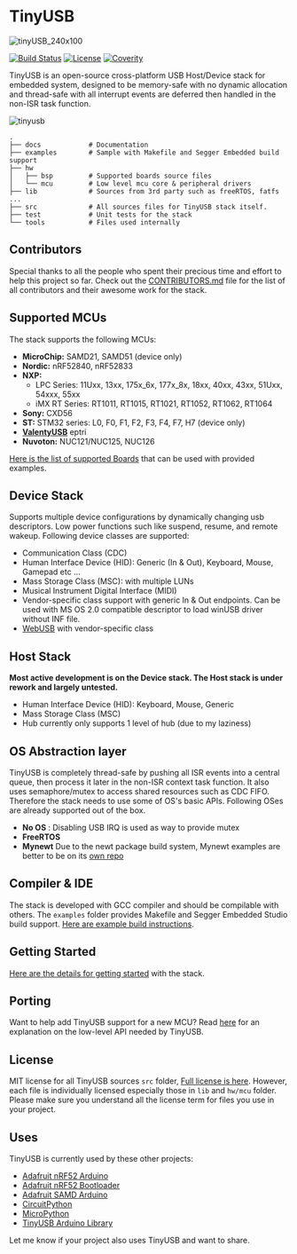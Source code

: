 # TinyUSB

![tinyUSB_240x100](https://user-images.githubusercontent.com/249515/62646655-f9393200-b978-11e9-9c53-484862f15503.png)

[![Build Status](https://github.com/hathach/tinyusb/workflows/Build/badge.svg)](https://github.com/hathach/tinyusb/actions) [![License](https://img.shields.io/badge/license-MIT-brightgreen.svg)](https://opensource.org/licenses/MIT) [![Coverity](https://img.shields.io/coverity/scan/458.svg)](https://scan.coverity.com/projects/tinyusb)

TinyUSB is an open-source cross-platform USB Host/Device stack for embedded system, designed to be memory-safe with no dynamic allocation and thread-safe with all interrupt events are deferred then handled in the non-ISR task function.

![tinyusb](https://user-images.githubusercontent.com/249515/49858616-f60c9700-fe27-11e8-8627-e76936352ff7.png)

```
.
├── docs            # Documentation
├── examples        # Sample with Makefile and Segger Embedded build support
├── hw
│   ├── bsp         # Supported boards source files
│   └── mcu         # Low level mcu core & peripheral drivers
├── lib             # Sources from 3rd party such as freeRTOS, fatfs ...
├── src             # All sources files for TinyUSB stack itself.
├── test            # Unit tests for the stack
└── tools           # Files used internally
```

## Contributors

Special thanks to all the people who spent their precious time and effort to help this project so far. Check out the 
[CONTRIBUTORS.md](CONTRIBUTORS.md) file for the list of all contributors and their awesome work for the stack.

## Supported MCUs

The stack supports the following MCUs:

- **MicroChip:** SAMD21, SAMD51 (device only)
- **Nordic:** nRF52840, nRF52833
- **NXP:** 
  - LPC Series: 11Uxx, 13xx, 175x_6x, 177x_8x, 18xx, 40xx, 43xx, 51Uxx, 54xxx, 55xx
  - iMX RT Series: RT1011, RT1015, RT1021, RT1052, RT1062, RT1064
- **Sony:** CXD56
- **ST:** STM32 series: L0, F0, F1, F2, F3, F4, F7, H7 (device only)
- **[ValentyUSB](https://github.com/im-tomu/valentyusb)** eptri
- **Nuvoton:** NUC121/NUC125, NUC126

[Here is the list of supported Boards](docs/boards.md) that can be used with provided examples.

## Device Stack

Supports multiple device configurations by dynamically changing usb descriptors. Low power functions such like suspend, resume, and remote wakeup. Following device classes are supported:

- Communication Class (CDC)
- Human Interface Device (HID): Generic (In & Out), Keyboard, Mouse, Gamepad etc ...
- Mass Storage Class (MSC): with multiple LUNs
- Musical Instrument Digital Interface (MIDI)
- Vendor-specific class support with generic In & Out endpoints. Can be used with MS OS 2.0 compatible descriptor to load winUSB driver without INF file.
- [WebUSB](https://github.com/WICG/webusb) with vendor-specific class

## Host Stack

**Most active development is on the Device stack. The Host stack is under rework and largely untested.**

- Human Interface Device (HID): Keyboard, Mouse, Generic
- Mass Storage Class (MSC)
- Hub currently only supports 1 level of hub (due to my laziness)

## OS Abstraction layer

TinyUSB is completely thread-safe by pushing all ISR events into a central queue, then process it later in the non-ISR context task function. It also uses semaphore/mutex to access shared resources such as CDC FIFO. Therefore the stack needs to use some of OS's basic APIs. Following OSes are already supported out of the box.

- **No OS** : Disabling USB IRQ is used as way to provide mutex
- **FreeRTOS**
- **Mynewt** Due to the newt package build system, Mynewt examples are better to be on its [own repo](https://github.com/hathach/mynewt-tinyusb-example) 

## Compiler & IDE

The stack is developed with GCC compiler and should be compilable with others. The `examples` folder provides Makefile and Segger Embedded Studio build support. [Here are example build instructions](examples/readme.md).

## Getting Started

[Here are the details for getting started](docs/getting_started.md) with the stack.

## Porting

Want to help add TinyUSB support for a new MCU? Read [here](docs/porting.md) for an explanation on the low-level API needed by TinyUSB.

## License

MIT license for all TinyUSB sources `src` folder, [Full license is here](LICENSE). However, each file is individually licensed especially those in `lib` and `hw/mcu` folder. Please make sure you understand all the license term for files you use in your project.

## Uses

TinyUSB is currently used by these other projects:

* [Adafruit nRF52 Arduino](https://github.com/adafruit/Adafruit_nRF52_Arduino)
* [Adafruit nRF52 Bootloader](https://github.com/adafruit/Adafruit_nRF52_Bootloader)
* [Adafruit SAMD Arduino](https://github.com/adafruit/ArduinoCore-samd)
* [CircuitPython](https://github.com/adafruit/circuitpython)
* [MicroPython](https://github.com/micropython/micropython)
* [TinyUSB Arduino Library](https://github.com/adafruit/Adafruit_TinyUSB_Arduino)

Let me know if your project also uses TinyUSB and want to share.
